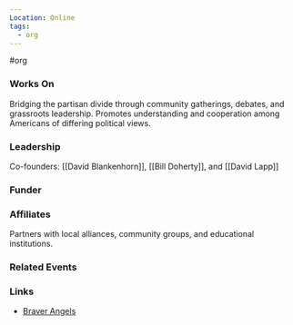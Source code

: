 ```yaml
---
Location: Online
tags:
  - org
---
```

#org

### Works On
Bridging the partisan divide through community gatherings, debates, and grassroots leadership. Promotes understanding and cooperation among Americans of differing political views.

### Leadership
Co-founders: [[David Blankenhorn]], [[Bill Doherty]], and [[David Lapp]]

### Funder

### Affiliates
Partners with local alliances, community groups, and educational institutions.

### Related Events

### Links
- [Braver Angels](https://braverangels.org/)
